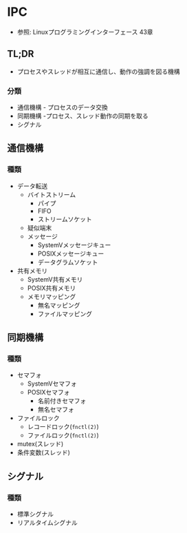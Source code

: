 # IPC
- 参照: Linuxプログラミングインターフェース 43章

## TL;DR
- プロセスやスレッドが相互に通信し、動作の強調を図る機構

### 分類
- 通信機構 - プロセスのデータ交換
- 同期機構 -プロセス、スレッド動作の同期を取る
- シグナル

## 通信機構
### 種類
- データ転送
  - バイトストリーム
    - パイプ
    - FIFO
    - ストリームソケット
  - 疑似端末
  - メッセージ
    - SystemVメッセージキュー
    - POSIXメッセージキュー
    - データグラムソケット
- 共有メモリ
  - SystemV共有メモリ
  - POSIX共有メモリ
  - メモリマッピング
    - 無名マッピング
    - ファイルマッピング

## 同期機構
### 種類
- セマフォ
  - SystemVセマフォ
  - POSIXセマフォ
    - 名前付きセマフォ
    - 無名セマフォ
- ファイルロック
  - レコードロック(`fnctl(2)`)
  - ファイルロック(`fnctl(2)`)
- mutex(スレッド)
- 条件変数(スレッド)

## シグナル
### 種類
- 標準シグナル
- リアルタイムシグナル
